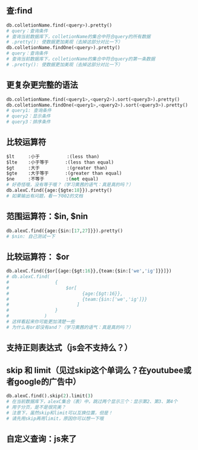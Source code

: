 ## 查:find
```python
db.colletionName.find(<query>).pretty()
# query：查询条件
# 查询当前数据库下，colletionName的集合中符合query的所有数据
# .pretty(): 使数据更加美观（去掉这部分对比一下）
db.colletionName.findOne(<query>).pretty()
# query：查询条件
# 查询当前数据库下，colletionName的集合中符合query的第一条数据
# .pretty(): 使数据更加美观（去掉这部分对比一下）
```
## 更复杂更完整的语法
```python
db.colletionName.find(<query1>,<query2>).sort(<query3>).pretty()
db.colletionName.findOne(<query1>,<query2>).sort(<query3>).pretty()
# query1: 查询条件
# query2：显示条件
# query3：排序条件
```
## 比较运算符
```python
$lt     :小于          :(less than)
$lte    :小于等于      :(less than equal)
$gt     :大于          :(greater than)
$gte    :大于等于      :(greater than equal)
$ne     :不等于        :(not equal)
# 好奇怪哦，没有等于哦？（学习黄茜的语气：真是真的吗？）
db.alexC.find({age:{$gte:18}}).pretty()
# 如果输出有问题，看一下002的文档
```

## 范围运算符：$in, $nin
```python
db.alexC.find({age:{$in:[17,27]}}).pretty()
# $nin: 自己测试一下
```
## 比较运算符：   $or
```python
db.alexC.find({$or[{age:{$gt:16}},{team:{$in:['we','ig']}}]})
# db.alexC.find(
#                 {
#                     $or[
#                           {age:{$gt:16}},
#                           {team:{$in:['we','ig']}}
#                         ]
#                 }
#             )
# 这样看起来你可能更加清楚一些
# 为什么有or却没有and？（学习黄茜的语气：真是真的吗？）
```

## 支持正则表达式（js会不支持么？）
## skip 和 limit（见过skip这个单词么？在youtubee或者google的广告中）
```python
db.alexC.find().skip(2).limit(3)
# 在当前数据库下，alexC集合（表）中，跳过两个显示三个：显示第2、第3、第4个
# 用于分页，是不是很完美？
# 注意下，虽然skip和limit可以互换位置，但是！
# 请先用skip再用limit，原因你可以想一下哦
```

## 自定义查询：js来了
